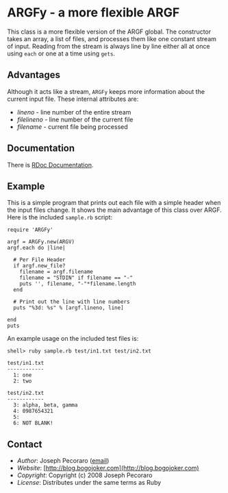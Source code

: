 # ARGFy - a more flexible ARGF

This class is a more flexible version of the ARGF global.
The constructor takes an array, a list of files, and processes
them like one constant stream of input.  Reading from the
stream is always line by line either all at once using `each`
or one at a time using `gets`.

## Advantages

Although it acts like a stream, `ARGFy` keeps more information
about the current input file.  These internal attributes are:

  * _lineno_     - line number of the entire stream  
  * _filelineno_ - line number of the current file  
  * _filename_   - current file being processed  

## Documentation

There is [RDoc Documentation](http://bogojoker.com/argfy/doc/).

## Example

This is a simple program that prints out each file with
a simple header when the input files change.  It shows
the main advantage of this class over ARGF.  Here is
the included `sample.rb` script:

    require 'ARGFy'
    
    argf = ARGFy.new(ARGV)
    argf.each do |line|
    
      # Per File Header
      if argf.new_file?
        filename = argf.filename
        filename = "STDIN" if filename == "-"
        puts '', filename, "-"*filename.length
      end
    
      # Print out the line with line numbers
      puts "%3d: %s" % [argf.lineno, line]
    
    end
    puts

An example usage on the included test files is:

    shell> ruby sample.rb test/in1.txt test/in2.txt
    
    test/in1.txt
    ------------
      1: one
      2: two
    
    test/in2.txt
    ------------
      3: alpha, beta, gamma
      4: 0987654321
      5: 
      6: NOT BLANK!

## Contact

  * _Author_: Joseph Pecoraro ([email](mailto:joepeck02@gmail.com))  
  * _Website_: [http://blog.bogojoker.com](http://blog.bogojoker.com)  
  * _Copyright_: Copyright (c) 2008 Joseph Pecoraro  
  * _License_: Distributes under the same terms as Ruby  
